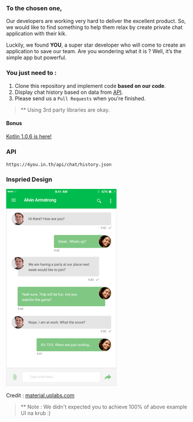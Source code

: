 ### To the chosen one,
Our developers are working very hard to deliver the excellent product. 
So, we would like to find something to help them relax by create private chat application with their kik.

Luckily, we found **YOU**, a super star developer who will come to create an application to save our team.
Are you wondering what it is ?  Well, it’s the simple app but powerful.

### You just need to :
1. Clone this repository and implement code **based on our code**.
2. Display chat history based on data from <a href="#api">API</a>.
3. Please send us a `Pull Requests` when you're finished.

> ** Using 3rd party libraries are okay.

#### Bonus
<a href="https://blog.jetbrains.com/kotlin/2016/12/kotlin-1-0-6-is-here/" target="_blank">Kotlin 1.0.6 is here!</a>

### API
```
https://4you.in.th/api/chat/history.json
```
### Inspried Design
<img src="https://github.com/shopspotapp/Recruit-Android/blob/master/screenshot/alvin_armstrong.jpg?raw=true" width="300" />

Credit : <a href="https://material.uplabs.com/posts/whatsapp-material-redesign" target="_blank">material.uplabs.com</a>

> ** Note : We didn't expected you to achieve 100% of above example UI na krub :)
